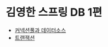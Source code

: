 # 김영한 스프링 DB 1편
* [커넥션풀과 데이터소스](/Spring/SpringDB1/커넥션풀과데이터소스.md)
* [트랜잭션](/Spring/SpringDB1/트랜잭션이해.md)
